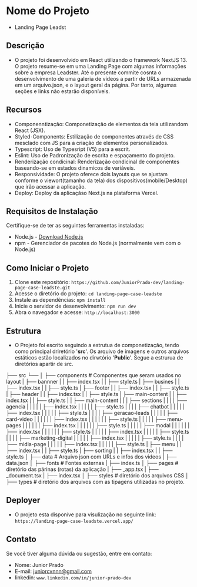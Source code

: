 # Nome do Projeto
- Landing Page Leadst  
## Descrição
- O projeto foi desenvolvido em React utilizando o framework NextJS 13. O projeto resume-se em uma Landing Page com algumas informações sobre a empresa Leadster. Até o presente commite cosnta o desenvolvimento de uma galeria de vídeos a partir de URLs armazenada em um arquivo.json, e o layout geral da página. Por tanto, algumas seções e links não estarão disponíveis. 
## Recursos
- Componenntização: Componetização de elementos da tela utilizandom React (JSX).
- Styled-Components: Estilização de componentes através de CSS mesclado com JS para a criação de elementos personalizados.
- Typescript: Uso de Typesript (V5) para a escrit.
- Eslint: Uso de Padronização de escrita e espaçamento do projeto.
- Renderização condicinal: Renderização condicinal de componentes baseando-se em estados dinamicos de variáveis.
- Responsividade: O projeto oferece dois layouts que se ajustam conforme o viewort(tamanho da tela) dos dispositivos(mobile/Desktop) que irão acessar a aplicação.
- Deploy: Deploy da aplicaçãso Next.js na plataforma Vercel.

## Requisitos de Instalação

Certifique-se de ter as seguintes ferramentas instaladas:
- Node.js - [Download Node.js](https://nodejs.org)
- npm - Gerenciador de pacotes do Node.js (normalmente vem com o Node.js)
## Como Iniciar o Projeto

1. Clone este repositório: `https://github.com/JuniorPrado-dev/landing-page-case-leadste.git`
2. Acesse o diretório do projeto: `cd landing-page-case-leadste`
3. Instale as dependências: `npm install`
4. Inicie o servidor de desenvolvimento: `npm run dev`
5. Abra o navegador e acesse: `http://localhost:3000`

## Estrutura
- O Projeto foi escrito seguindo a estrutua de componetização, tendo como principal driretório '**src**'. Os arquivo de imagens e outros arquivos estáticos estão localizados no dirwtório '**Public**'. Segue a estrurua de diretórios apartir de src.

├── src
    └──
    │ ├── components # Componentes que seram usados no layout
    |     ├── bannner
    |     |     ├── index.tsx
    |     |     ├── style.ts
    |     ├── busines
    |     |     ├── index.tsx
    |     |     ├── style.ts
    |     ├── footer
    |     |     ├── index.tsx
    |     |     ├── style.ts
    |     ├── header
    |     |     ├── index.tsx
    |     |     ├── style.ts
    |     ├── main-content
    |     |     ├── index.tsx
    |     |     ├── style.ts
    |     |     ├── main-content
    |     |     |   ├── sections
    |     |     |   |   ├── agencia
    |     |     |   |   |  ├── index.tsx
    |     |     |   |   |  ├── style.ts
    |     |     |   |   ├── chatbot
    |     |     |   |   |  ├── index.tsx
    |     |     |   |   |  ├── style.ts
    |     |     |   |   ├── geracao-leads
    |     |     |   |   |  ├── card-video
    |     |     |   |   |  |  ├── index.tsx
    |     |     |   |   |  |  ├── style.ts
    |     |     |   |   |  ├── menu-pages
    |     |     |   |   |  |  ├── index.tsx
    |     |     |   |   |  |  ├── style.ts
    |     |     |   |   |  ├── modal
    |     |     |   |   |  |  ├── index.tsx
    |     |     |   |   |  |  ├── style.ts
    |     |     |   |   |  ├── index.tsx
    |     |     |   |   |  ├── style.ts
    |     |     |   |   ├── marketing-digital
    |     |     |   |   |  ├── index.tsx
    |     |     |   |   |  ├── style.ts
    |     |     |   |   ├── midia-page
    |     |     |   |   |  ├── index.tsx
    |     |     |   |   |  ├── style.ts
    |     ├── menu
    |     |     ├── index.tsx
    |     |     ├── style.ts
    |     ├── sorting
    |     |     ├── index.tsx
    |     |     ├── style.ts
    │ ├── data # Arquivo json com URLs e infos dos videos
    |     ├── data.json 
    │ ├── fonts # Fontes externas
    |     ├── index.ts 
    │ ├── pages # diretório das párinas (rotas) da aplicação
    |     ├── _app.tsx
    |     ├── _document.tsx
    |     ├── index.tsx
    │ ├── styles # diretório dos arquivos CSS 
    │ ├── types # diretório dos arquivos com as tipagens utilizadas no projeto. 
    
## Deployer
- O projeto esta disponíve para visulização no seguinte link: `https://landing-page-case-leadste.vercel.app/`
## Contato
Se você tiver alguma dúvida ou sugestão, entre em contato:

- Nome: Junior Prado 
- E-mail: juniorcvnnn@gmail.com
- linkedin: `www.linkedin.com/in/junior-prado-dev`
